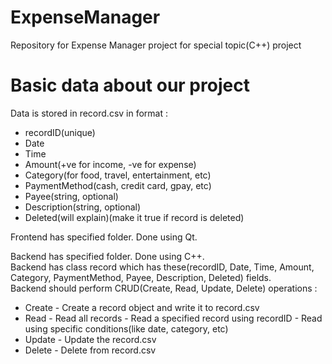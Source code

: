 # ExpenseManager
Repository for Expense Manager project for special topic(C++) project

# Basic data about our project

Data is stored in record.csv in format :
   - recordID(unique)
   - Date
   - Time
   - Amount(+ve for income, -ve for expense)
   - Category(for food, travel, entertainment, etc)
   - PaymentMethod(cash, credit card, gpay, etc)
   - Payee(string, optional)
   - Description(string, optional)
   - Deleted(will explain)(make it true if record is deleted)

Frontend has specified folder. Done using Qt.

Backend has specified folder. Done using C++.\
Backend has class record which has these(recordID, Date, Time, Amount, Category, PaymentMethod, Payee, Description, Deleted) fields.\
Backend should perform CRUD(Create, Read, Update, Delete) operations :
   - Create - Create a record object and write it to record.csv
   - Read
         - Read all records
         - Read a specified record using recordID
         - Read using specific conditions(like date, category, etc)
   - Update - Update the record.csv
   - Delete - Delete from record.csv
